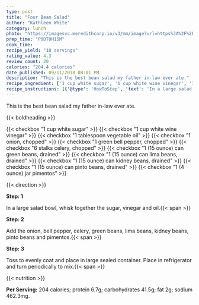 ```yaml
---
type: post
title: "Four Bean Salad"
author: "Kathleen White"
category: lunch
photo: "https://imagesvc.meredithcorp.io/v3/mm/image?url=https%3A%2F%2Fimages.media-allrecipes.com%2Fuserphotos%2F5574307.jpg"
prep_time: "P0DT0H15M"
cook_time: 
recipe_yield: "10 servings"
rating_value: 4.3
review_count: 20
calories: "204.4 calories"
date_published: 09/11/2018 08:01 PM
description: "This is the best bean salad my father in-law ever ate."
recipe_ingredient: ['1 cup white sugar', '1 cup white wine vinegar', '1 tablespoon vegetable oil', '1 onion, chopped', '1 green bell pepper, chopped', '6 stalks celery, chopped', '1 (15 ounce) can green beans, drained', '1 (15 ounce) can lima beans, drained', '1 (15 ounce) can kidney beans, drained', '1 (15 ounce) can pinto beans, drained', '1 (4 ounce) jar pimentos']
recipe_instructions: [{'@type': 'HowToStep', 'text': 'In a large salad bowl, whisk together the sugar, vinegar and oil.\n'}, {'@type': 'HowToStep', 'text': 'Add the onion, bell pepper, celery, green beans, lima beans, kidney beans, pinto beans and pimentos.\n'}, {'@type': 'HowToStep', 'text': 'Toss to evenly coat and place in large sealed container. Place in refrigerator and turn periodically to mix.\n'}]
---
```


This is the best bean salad my father in-law ever ate. 

{{< boldheading >}}

{{< checkbox "1 cup white sugar" >}}
{{< checkbox "1 cup white wine vinegar" >}}
{{< checkbox "1 tablespoon vegetable oil" >}}
{{< checkbox "1  onion, chopped" >}}
{{< checkbox "1  green bell pepper, chopped" >}}
{{< checkbox "6 stalks celery, chopped" >}}
{{< checkbox "1 (15 ounce) can green beans, drained" >}}
{{< checkbox "1 (15 ounce) can lima beans, drained" >}}
{{< checkbox "1 (15 ounce) can kidney beans, drained" >}}
{{< checkbox "1 (15 ounce) can pinto beans, drained" >}}
{{< checkbox "1 (4 ounce) jar pimentos" >}}


{{< direction >}}

**Step: 1**

In a large salad bowl, whisk together the sugar, vinegar and oil.{{< span >}}

**Step: 2**

Add the onion, bell pepper, celery, green beans, lima beans, kidney beans, pinto beans and pimentos.{{< span >}}

**Step: 3**

Toss to evenly coat and place in large sealed container. Place in refrigerator and turn periodically to mix.{{< span >}}

{{< nutrition >}}

**Per Serving:** 204 calories; protein 6.7g; carbohydrates 41.5g; fat 2g; sodium 462.3mg.